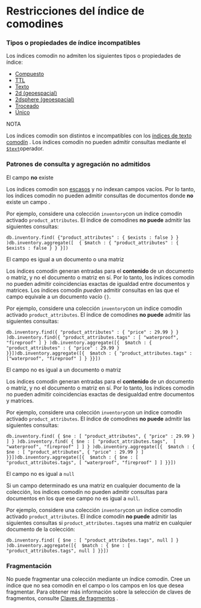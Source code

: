 # Restricciones del índice de comodines

### Tipos o propiedades de índice incompatibles  <a id="incompatible-index-types-or-properties"></a>

Los índices comodín no admiten los siguientes tipos o propiedades de índice:

* [Compuesto](https://docs.mongodb.com/manual/core/index-compound/)
* [TTL](https://docs.mongodb.com/manual/core/index-ttl/)
* [Texto](https://docs.mongodb.com/manual/core/index-text/)
* [2d \(geoespacial\)](https://docs.mongodb.com/manual/core/geospatial-indexes/)
* [2dsphere \(geoespacial\)](https://docs.mongodb.com/manual/core/2dsphere/)
* [Troceado](https://docs.mongodb.com/manual/core/index-hashed/)
* [Único](https://docs.mongodb.com/manual/core/index-unique/)

NOTA

Los índices comodín son distintos e incompatibles con los [índices de texto comodín](https://docs.mongodb.com/manual/core/index-text/#std-label-text-index-wildcard) . Los índices comodín no pueden admitir consultas mediante el [`$text`](https://docs.mongodb.com/manual/reference/operator/query/text/#mongodb-query-op.-text)operador.

### Patrones de consulta y agregación no admitidos  <a id="unsupported-query-and-aggregation-patterns"></a>

El campo **no** existe

Los índices comodín son [escasos](https://docs.mongodb.com/manual/core/index-sparse/) y no indexan campos vacíos. Por lo tanto, los índices comodín no pueden admitir consultas de documentos donde **no** existe un campo .

Por ejemplo, considere una colección `inventory`con un índice comodín activado `product_attributes`. El índice de comodines **no puede** admitir las siguientes consultas:

```text
db.inventory.find( {"product_attributes" : { $exists : false } } )db.inventory.aggregate([  { $match : { "product_attributes" : { $exists : false } } }])
```

El campo es igual a un documento o una matriz

Los índices comodín generan entradas para el **contenido** de un documento o matriz, y no el documento o matriz en sí. Por lo tanto, los índices comodín no pueden admitir coincidencias exactas de igualdad entre documentos y matrices. Los índices comodín _pueden_ admitir consultas en las que el campo equivale a un documento vacío `{}`.

Por ejemplo, considere una colección `inventory`con un índice comodín activado `product_attributes`. El índice de comodines **no puede** admitir las siguientes consultas:

```text
db.inventory.find({ "product_attributes" : { "price" : 29.99 } } )db.inventory.find({ "product_attributes.tags" : [ "waterproof", "fireproof" ] } )db.inventory.aggregate([{  $match : { "product_attributes" : { "price" : 29.99 } }}])db.inventory.aggregate([{  $match : { "product_attributes.tags" : ["waterproof", "fireproof" ] } }}])
```

El campo no es igual a un documento o matriz

Los índices comodín generan entradas para el **contenido** de un documento o matriz, y no el documento o matriz en sí. Por lo tanto, los índices comodín no pueden admitir coincidencias exactas de desigualdad entre documentos y matrices.

Por ejemplo, considere una colección `inventory`con un índice comodín activado `product_attributes`. El índice de comodines **no puede** admitir las siguientes consultas:

```text
db.inventory.find( { $ne : [ "product_attributes", { "price" : 29.99 } ] } )db.inventory.find( { $ne : [ "product_attributes.tags",  [ "waterproof", "fireproof" ] ] } )db.inventory.aggregate([{  $match : { $ne : [ "product_attributes", { "price" : 29.99 } ] }}])db.inventory.aggregate([{  $match : { $ne : [ "product_attributes.tags", [ "waterproof", "fireproof" ] ] }}])
```

El campo no es igual a `null`

Si un campo determinado es una matriz en cualquier documento de la colección, los índices comodín no pueden admitir consultas para documentos en los que ese campo no es igual a `null`.

Por ejemplo, considere una colección `inventory`con un índice comodín activado `product_attributes`. El índice comodín **no puede** admitir las siguientes consultas si `product_attributes.tags`es una matriz en cualquier documento de la colección:

```text
db.inventory.find( { $ne : [ "product_attributes.tags", null ] } )db.inventory.aggregate([{  $match : { $ne : [ "product_attributes.tags", null ] }}])
```

### Fragmentación  <a id="sharding"></a>

No puede fragmentar una colección mediante un índice comodín. Cree un índice que no sea comodín en el campo o los campos en los que desea fragmentar. Para obtener más información sobre la selección de claves de fragmentos, consulte [Claves de fragmentos](https://docs.mongodb.com/manual/core/sharding-shard-key/#std-label-sharding-shard-key) .

